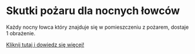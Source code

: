 # Skutki pożaru dla nocnych łowców

Każdy nocny łowca który znajduje się w pomieszczeniu z pożarem, dostaje 1 obrażenie.

[Kliknij tutaj i dowiedz się więcej!](heee)